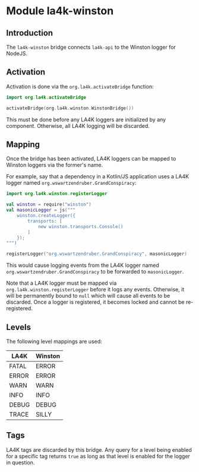 <!--
    SPDX-FileCopyrightText: 2021 William Swartzendruber <wswartzendruber@gmail.com>

    SPDX-License-Identifier: CC-BY-4.0
-->

# Module la4k-winston

## Introduction

The `la4k-winston` bridge connects `la4k-api` to the Winston logger for NodeJS.

## Activation

Activation is done via the `org.la4k.activateBridge` function:

```kotlin
import org.la4k.activateBridge
```

```kotlin
activateBridge(org.la4k.winston.WinstonBridge())
```

This must be done before any LA4K loggers are initialized by any component. Otherwise, all LA4K
logging will be discarded.

## Mapping

Once the bridge has been activated, LA4K loggers can be mapped to Winston loggers via the
former's name.

For example, say that a dependency in a Kotlin/JS application uses a LA4K logger named
`org.wswartzendruber.GrandConspiracy`:

```kotlin
import org.la4k.winston.registerLogger
```

```kotlin
val winston = require("winston")
val masonicLogger = js("""
    winston.createLogger({
        transports: [
            new winston.transports.Console()
        ]
    });
""")

registerLogger("org.wswartzendruber.GrandConspiracy", masonicLogger)
```

This would cause logging events from the LA4K logger named `org.wswartzendruber.GrandConspiracy`
to be forwarded to `masonicLogger`.

Note that a LA4K logger must be mapped via `org.la4k.winston.registerLogger` before it logs any
events. Otherwise, it will be permanently bound to `null` which will cause all events to be
discarded. Once a logger is registered, it becomes locked and cannot be re-registered.

## Levels

The following level mappings are used:

| LA4K  | Winston |
|-------|---------|
| FATAL | ERROR   |
| ERROR | ERROR   |
| WARN  | WARN    |
| INFO  | INFO    |
| DEBUG | DEBUG   |
| TRACE | SILLY   |

## Tags

LA4K tags are discarded by this bridge. Any query for a level being enabled for a specific tag
returns `true` as long as that level is enabled for the logger in question.
